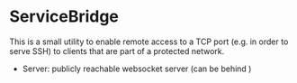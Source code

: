 # ServiceBridge

This is a small utility to enable remote access to a TCP port (e.g. in order to serve SSH) to clients that are part of a protected network.

* Server: publicly reachable websocket server (can be behind )